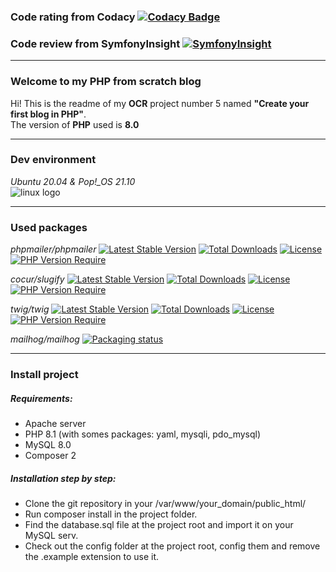### Code rating from Codacy [![Codacy Badge](https://app.codacy.com/project/badge/Grade/5efc8b4a92e54bc9b5389c2959a5c791)](https://www.codacy.com/gh/klaxurit/JuncaHugo_5_24012022/dashboard?utm_source=github.com&amp;utm_medium=referral&amp;utm_content=klaxurit/JuncaHugo_5_24012022&amp;utm_campaign=Badge_Grade)

### Code review from SymfonyInsight [![SymfonyInsight](https://insight.symfony.com/projects/fc6b1990-e50a-44af-ac56-ab2f4dd66f28/mini.svg)](https://insight.symfony.com/projects/fc6b1990-e50a-44af-ac56-ab2f4dd66f28)

---

### Welcome to my PHP from scratch blog 
Hi! This is the readme of my **OCR** project number 5 named **"Create your first blog in PHP"**.  
The version of **PHP** used is **8.0**

---

### Dev environment

*Ubuntu 20.04 & Pop!_OS 21.10*  
![linux logo](https://d33wubrfki0l68.cloudfront.net/e7ed9fe4bafe46e275c807d63591f85f9ab246ba/e2d28/assets/images/tux.png)

---

### Used packages
*phpmailer/phpmailer* [![Latest Stable Version](http://poser.pugx.org/phpmailer/phpmailer/v)](https://packagist.org/packages/phpmailer/phpmailer) [![Total Downloads](http://poser.pugx.org/phpmailer/phpmailer/downloads)](https://packagist.org/packages/phpmailer/phpmailer) [![License](http://poser.pugx.org/phpmailer/phpmailer/license)](https://packagist.org/packages/phpmailer/phpmailer) [![PHP Version Require](http://poser.pugx.org/phpmailer/phpmailer/require/php)](https://packagist.org/packages/phpmailer/phpmailer)

*cocur/slugify* [![Latest Stable Version](http://poser.pugx.org/cocur/slugify/v)](https://packagist.org/packages/cocur/slugify) [![Total Downloads](http://poser.pugx.org/cocur/slugify/downloads)](https://packagist.org/packages/cocur/slugify)  [![License](http://poser.pugx.org/cocur/slugify/license)](https://packagist.org/packages/cocur/slugify) [![PHP Version Require](http://poser.pugx.org/cocur/slugify/require/php)](https://packagist.org/packages/cocur/slugify)

*twig/twig* [![Latest Stable Version](http://poser.pugx.org/twig/twig/v)](https://packagist.org/packages/twig/twig) [![Total Downloads](http://poser.pugx.org/twig/twig/downloads)](https://packagist.org/packages/twig/twig) [![License](http://poser.pugx.org/twig/twig/license)](https://packagist.org/packages/twig/twig) [![PHP Version Require](http://poser.pugx.org/twig/twig/require/php)](https://packagist.org/packages/twig/twig)

*mailhog/mailhog* [![Packaging status](https://repology.org/badge/vertical-allrepos/mailhog.svg)](https://repology.org/project/mailhog/versions)

---

### Install project

##### Requirements:
- Apache server
- PHP 8.1 (with somes packages: yaml, mysqli, pdo_mysql)
- MySQL 8.0
- Composer 2

##### Installation step by step:
- Clone the git repository in your /var/www/your_domain/public_html/
- Run composer install in the project folder.
- Find the database.sql file at the project root and import it on your MySQL serv.
- Check out the config folder at the project root, config them and remove the .example extension to use it.